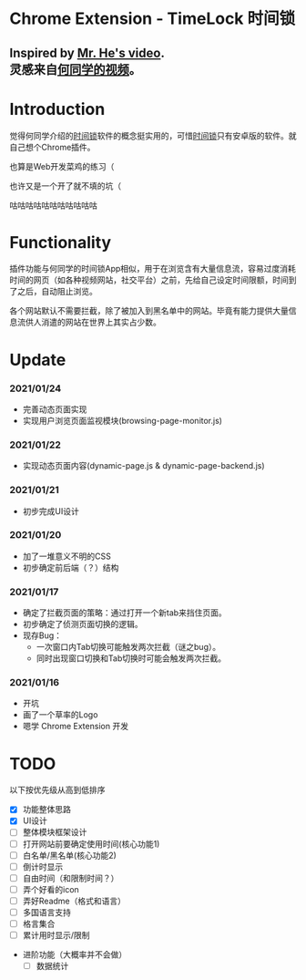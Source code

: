 Chrome Extension - TimeLock 时间锁
=====
Inspired by [Mr. He's video][mr_he_video].  
灵感来自[何同学的视频][mr_he_video]。
-----

# Introduction

觉得何同学介绍的[时间锁][mr_he_app]软件的概念挺实用的，可惜[时间锁][mr_he_app]只有安卓版的软件。就自己想个Chrome插件。

也算是Web开发菜鸡的练习（

也许又是一个开了就不填的坑（

咕咕咕咕咕咕咕咕咕咕咕

# Functionality

插件功能与何同学的时间锁App相似，用于在浏览含有大量信息流，容易过度消耗时间的网页（如各种视频网站，社交平台）之前，先给自己设定时间限额，时间到了之后，自动阻止浏览。

各个网站默认不需要拦截，除了被加入到黑名单中的网站。毕竟有能力提供大量信息流供人消遣的网站在世界上其实占少数。

# Update

### 2021/01/24
- 完善动态页面实现
- 实现用户浏览页面监视模块(browsing-page-monitor.js)

### 2021/01/22
- 实现动态页面内容(dynamic-page.js & dynamic-page-backend.js)

### 2021/01/21
- 初步完成UI设计

### 2021/01/20
- 加了一堆意义不明的CSS
- 初步确定前后端（？）结构

### 2021/01/17
- 确定了拦截页面的策略：通过打开一个新tab来挡住页面。
- 初步确定了侦测页面切换的逻辑。
- 现存Bug：
  - 一次窗口内Tab切换可能触发两次拦截（谜之bug）。
  - 同时出现窗口切换和Tab切换时可能会触发两次拦截。

### 2021/01/16
- 开坑
- 画了一个草率的Logo
- 嗯学 Chrome Extension 开发

# TODO

以下按优先级从高到低排序
- [x] 功能整体思路
- [x] UI设计
- [ ] 整体模块框架设计
- [ ] 打开网站前要确定使用时间(核心功能1)
- [ ] 白名单/黑名单(核心功能2)
- [ ] 倒计时显示
- [ ] 自由时间（和限制时间？）
- [ ] 弄个好看的icon
- [ ] 弄好Readme（格式和语言）
- [ ] 多国语言支持
- [ ] 格言集合
- [ ] 累计用时显示/限制
- 进阶功能（大概率并不会做）
  - [ ] 数据统计

[mr_he_video]: https://www.bilibili.com/video/BV1ev411x7en
[mr_he_app]: http://download.yitangyx.cn/test/student-he/new.html?202001
